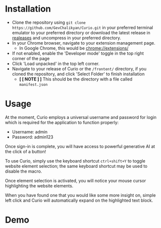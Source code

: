 # Installation
- Clone the repository using `git clone https://github.com/GevChalikyan/Curio.git` in your preferred terminal emulator to your preferred directory or download the latest release in [realeases](https://github.com/GevChalikyan/Curio/releases) and uncompress in your preferred directory.
- In your Chrome browser, navigate to your extension management page.
  - In Google Chrome, this would be [chrome://extensions/](chrome://extensions/)
- If not enabled, enable the 'Developer mode' toggle in the top right corner of the page
- Click 'Load unpacked' in the top left corner.
- Navigate to your release of Curio or the `/frontent/` directory, if you cloned the repository, and click 'Select Folder' to finish installation
  - **[ [ NOTE ] ]** This should be the directory with a file called `manifest.json`

# Usage
At the moment, Curio employs a universal username and password for login which is required for the application to function properly:

- Username: admin
- Password: admin123

Once sign-in is complete, you will have access to powerful generative AI at the click of a button!

To use Curio, simply use the keyboard shortcut `ctrl+shift+Y` to toggle website element selection; the same keyboard shortcut may be used to disable the macro.

Once element selection is activated, you will notice your mouse cursor highlighting the website elements.

When you have found one that you would like some more insight on, simple left click and Curio will automatically expand on the highlighted text block.

# Demo
